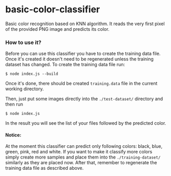 # basic-color-classifier
Basic color recognition based on KNN algorithm. It reads the very first pixel of the provided PNG image and predicts its color.

### How to use it?

Before you can use this classifier you have to create the training data file. Once it's created it doesn't need to be regenerated unless the training dataset has changed. To create the training data file run:

```sbtshell
$ node index.js --build
```

Once it's done, there should be created `training.data` file in the current working directory.

Then, just put some images directly into the `./test-dataset/` directory and then run

```sbtshell
$ node index.js
```

In the result you will see the list of your files followed by the predicted color.

#### Notice:
At the moment this classifier can predict only following colors: black, blue, green, pink, red and white. If you want to make it classify more colors simply create more samples and place them into the `./training-dataset/` similarly as they are placed now. After that, remember to regenerate the training data file as described above.